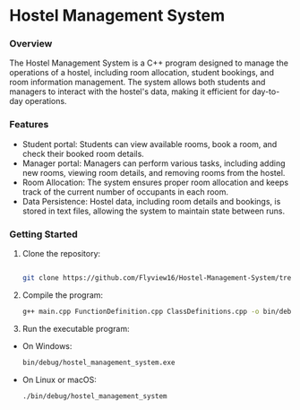 # Hostel Management System

### Overview
The Hostel Management System is a C++ program designed to manage the operations of a hostel, including room allocation, student bookings, and room information management. The system allows both students and managers to interact with the hostel's data, making it efficient for day-to-day operations.

### Features
- Student portal: Students can view available rooms, book a room, and check their booked room details.
- Manager portal: Managers can perform various tasks, including adding new rooms, viewing room details, and removing rooms from the hostel.
- Room Allocation: The system ensures proper room allocation and keeps track of the current number of occupants in each room.
- Data Persistence: Hostel data, including room details and bookings, is stored in text files, allowing the system to maintain state between runs.


### Getting Started
1. Clone the repository:

   ```bash

   git clone https://github.com/Flyview16/Hostel-Management-System/tree/master/Hostel%20Management%20System


2. Compile the program:
    
    ```bash
    g++ main.cpp FunctionDefinition.cpp ClassDefinitions.cpp -o bin/debug/hostel_management_system

3. Run the executable program:
- On Windows:

    ```bash
    bin/debug/hostel_management_system.exe

- On Linux or macOS:

    ```bash
    ./bin/debug/hostel_management_system

    



